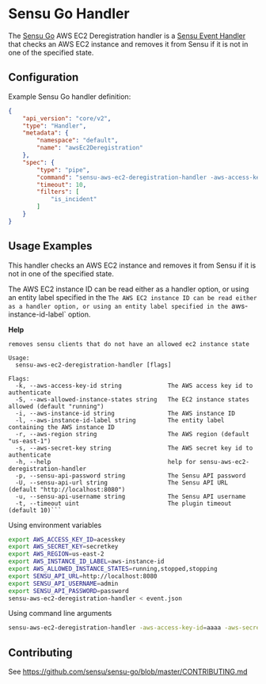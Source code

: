 # Sensu Go <HandlerName> Handler

The [Sensu Go][1] AWS EC2 Deregistration handler is a [Sensu Event Handler][2] that checks an AWS EC2 instance and removes it from Sensu if it is not in one of the specified state.

## Configuration

Example Sensu Go handler definition:

```json
{
    "api_version": "core/v2",
    "type": "Handler",
    "metadata": {
        "namespace": "default",
        "name": "awsEc2Deregistration"
    },
    "spec": {
        "type": "pipe",
        "command": "sensu-aws-ec2-deregistration-handler -aws-access-key-id=aaaa -aws-secret-key=key -aws-region=us-east-2 -aws-instance-id-label=aws-instance-id -aws-allowed-instance-states=running,stopped,stopping -sensu-api-url=http://localhost:8080 -sensu-api-username=admin -sensu-api-password=password",
        "timeout": 10,
        "filters": [
            "is_incident"
        ]
    }
}
```

## Usage Examples

This handler checks an AWS EC2 instance and removes it from Sensu if it is not in one of the specified state.

The AWS EC2 instance ID can be read either as a handler option, or using an entity label specified in the `The AWS EC2 instance ID can be read either as a handler option, or using an entity label specified in the `aws-instance-id-label` option.

**Help**

```
removes sensu clients that do not have an allowed ec2 instance state

Usage:
  sensu-aws-ec2-deregistration-handler [flags]

Flags:
  -k, --aws-access-key-id string             The AWS access key id to authenticate
  -S, --aws-allowed-instance-states string   The EC2 instance states allowed (default "running")
  -i, --aws-instance-id string               The AWS instance ID
  -l, --aws-instance-id-label string         The entity label containing the AWS instance ID
  -r, --aws-region string                    The AWS region (default "us-east-1")
  -s, --aws-secret-key string                The AWS secret key id to authenticate
  -h, --help                                 help for sensu-aws-ec2-deregistration-handler
  -p, --sensu-api-password string            The Sensu API password
  -U, --sensu-api-url string                 The Sensu API URL (default "http://localhost:8080")
  -u, --sensu-api-username string            The Sensu API username
  -t, --timeout uint                         The plugin timeout (default 10)```
```

Using environment variables
```bash
export AWS_ACCESS_KEY_ID=acesskey
export AWS_SECRET_KEY=secretkey
export AWS_REGION=us-east-2
export AWS_INSTANCE_ID_LABEL=aws-instance-id
export AWS_ALLOWED_INSTANCE_STATES=running,stopped,stopping
export SENSU_API_URL=http://localhost:8080
export SENSU_API_USERNAME=admin
export SENSU_API_PASSWORD=password
sensu-aws-ec2-deregistration-handler < event.json
```

Using command line arguments
```bash
sensu-aws-ec2-deregistration-handler -aws-access-key-id=aaaa -aws-secret-key=key -aws-region=us-east-2 -aws-instance-id-label=aws-instance-id -aws-allowed-instance-states=running,stopped,stopping -sensu-api-url=http://localhost:8080 -sensu-api-username=admin -sensu-api-password=password < event.json
```

## Contributing

See https://github.com/sensu/sensu-go/blob/master/CONTRIBUTING.md

[1]: https://github.com/sensu/sensu-go
[2]: https://docs.sensu.io/sensu-go/latest/reference/handlers/#how-do-sensu-handlers-work
[3]: https://github.com/sensu/sensu-aws-ec2-deregistration-handler/src
